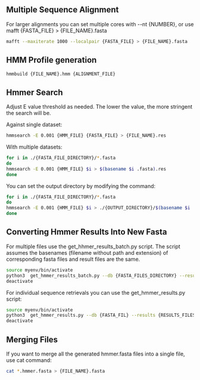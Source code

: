 ## Multiple Sequence Alignment

For larger alignments you can set multiple cores with --nt {NUMBER}, or use mafft {FASTA_FILE} > {FILE_NAME}.fasta

```bash
mafft --maxiterate 1000 --localpair {FASTA_FILE} > {FILE_NAME}.fasta
```

## HMM Profile generation

```bash
hmmbuild {FILE_NAME}.hmm {ALIGNMENT_FILE}
```

## Hmmer Search

Adjust E value threshold as needed. The lower the value, the more stringent the search will be.

Against single dataset: 
```bash
hmmsearch -E 0.001 {HMM_FILE} {FASTA_FILE} > {FILE_NAME}.res
```

With multiple datasets:
```bash
for i in ./{FASTA_FILE_DIRECTORY}/*.fasta
do
hmmsearch -E 0.001 {HMM_FILE} $i > $(basename $i .fasta).res
done
```

You can set the output directory by modifying the command:
```bash
for i in ./{FASTA_FILE_DIRECTORY}/*.fasta
do
hmmsearch -E 0.001 {HMM_FILE} $i > ./{OUTPUT_DIRECTORY}/$(basename $i .fasta).res
done
```


## Converting Hmmer Results Into New Fasta

For multiple files use the get_hhmer_results_batch.py script.
The script assumes the basenames (filename without path and extension) of corresponding fasta files and result files are the same.
```bash
source myenv/bin/activate
python3  get_hmmer_results_batch.py --db {FASTA_FILES_DIRECTORY} --results {RESULTS_FILES_DIRECTORY} --output_dir {OUTPUT_FASTA_FILES_DIRESTORY}
deactivate
```

For individual sequence retrievals you can use the get_hmmer_results.py script:
```bash
source myenv/bin/activate
python3  get_hmmer_results.py --db {FASTA_FIL} --results {RESULTS_FILES_DIRECTORY} --output_dir {OUTPUT_FILE_PATH}
deactivate
```


## Merging Files

If you want to merge all the generated hmmer.fasta files into a single file, use cat command:
```bash
cat *.hmmer.fasta > {FILE_NAME}.fasta
```
